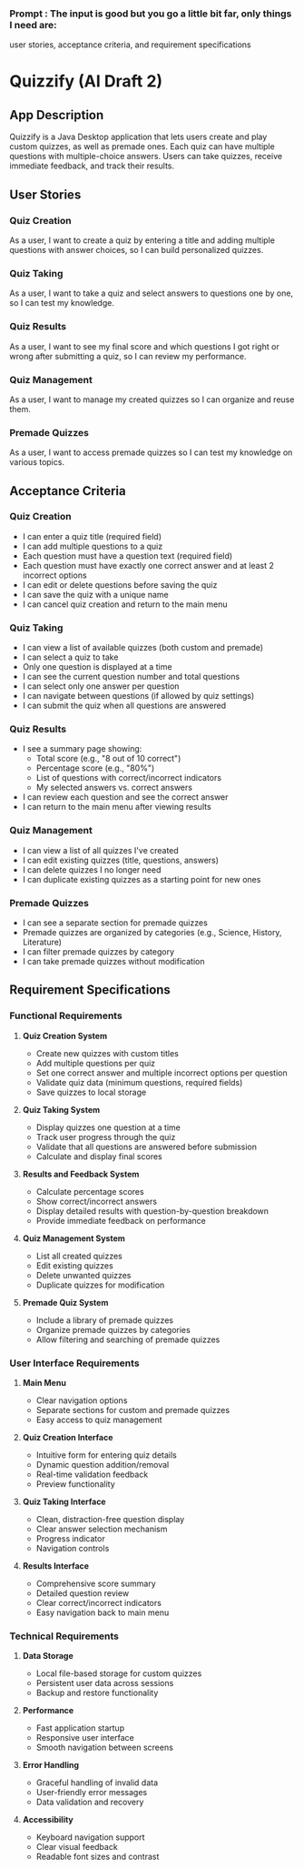 ### Prompt : The input is good but you go a little bit far, only things I need are:
user stories, acceptance criteria, and requirement specifications 


# Quizzify (AI Draft 2)

## App Description

Quizzify is a Java Desktop application that lets users create and play custom quizzes, as well as premade ones. Each quiz can have multiple questions with multiple-choice answers. Users can take quizzes, receive immediate feedback, and track their results.

## User Stories

### Quiz Creation
As a user, I want to create a quiz by entering a title and adding multiple questions with answer choices, so I can build personalized quizzes.

### Quiz Taking
As a user, I want to take a quiz and select answers to questions one by one, so I can test my knowledge.

### Quiz Results
As a user, I want to see my final score and which questions I got right or wrong after submitting a quiz, so I can review my performance.

### Quiz Management
As a user, I want to manage my created quizzes so I can organize and reuse them.

### Premade Quizzes
As a user, I want to access premade quizzes so I can test my knowledge on various topics.

## Acceptance Criteria

### Quiz Creation
- I can enter a quiz title (required field)
- I can add multiple questions to a quiz
- Each question must have a question text (required field)
- Each question must have exactly one correct answer and at least 2 incorrect options
- I can edit or delete questions before saving the quiz
- I can save the quiz with a unique name
- I can cancel quiz creation and return to the main menu

### Quiz Taking
- I can view a list of available quizzes (both custom and premade)
- I can select a quiz to take
- Only one question is displayed at a time
- I can see the current question number and total questions
- I can select only one answer per question
- I can navigate between questions (if allowed by quiz settings)
- I can submit the quiz when all questions are answered

### Quiz Results
- I see a summary page showing:
  - Total score (e.g., "8 out of 10 correct")
  - Percentage score (e.g., "80%")
  - List of questions with correct/incorrect indicators
  - My selected answers vs. correct answers
- I can review each question and see the correct answer
- I can return to the main menu after viewing results

### Quiz Management
- I can view a list of all quizzes I've created
- I can edit existing quizzes (title, questions, answers)
- I can delete quizzes I no longer need
- I can duplicate existing quizzes as a starting point for new ones

### Premade Quizzes
- I can see a separate section for premade quizzes
- Premade quizzes are organized by categories (e.g., Science, History, Literature)
- I can filter premade quizzes by category
- I can take premade quizzes without modification

## Requirement Specifications

### Functional Requirements

1. **Quiz Creation System**
   - Create new quizzes with custom titles
   - Add multiple questions per quiz
   - Set one correct answer and multiple incorrect options per question
   - Validate quiz data (minimum questions, required fields)
   - Save quizzes to local storage

2. **Quiz Taking System**
   - Display quizzes one question at a time
   - Track user progress through the quiz
   - Validate that all questions are answered before submission
   - Calculate and display final scores

3. **Results and Feedback System**
   - Calculate percentage scores
   - Show correct/incorrect answers
   - Display detailed results with question-by-question breakdown
   - Provide immediate feedback on performance

4. **Quiz Management System**
   - List all created quizzes
   - Edit existing quizzes
   - Delete unwanted quizzes
   - Duplicate quizzes for modification

5. **Premade Quiz System**
   - Include a library of premade quizzes
   - Organize premade quizzes by categories
   - Allow filtering and searching of premade quizzes

### User Interface Requirements

1. **Main Menu**
   - Clear navigation options
   - Separate sections for custom and premade quizzes
   - Easy access to quiz management

2. **Quiz Creation Interface**
   - Intuitive form for entering quiz details
   - Dynamic question addition/removal
   - Real-time validation feedback
   - Preview functionality

3. **Quiz Taking Interface**
   - Clean, distraction-free question display
   - Clear answer selection mechanism
   - Progress indicator
   - Navigation controls

4. **Results Interface**
   - Comprehensive score summary
   - Detailed question review
   - Clear correct/incorrect indicators
   - Easy navigation back to main menu

### Technical Requirements

1. **Data Storage**
   - Local file-based storage for custom quizzes
   - Persistent user data across sessions
   - Backup and restore functionality

2. **Performance**
   - Fast application startup
   - Responsive user interface
   - Smooth navigation between screens

3. **Error Handling**
   - Graceful handling of invalid data
   - User-friendly error messages
   - Data validation and recovery

4. **Accessibility**
   - Keyboard navigation support
   - Clear visual feedback
   - Readable font sizes and contrast